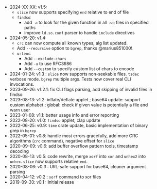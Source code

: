 * 2024-XX-XX: v1.5:
  * `slice` now supports specifying `end` relative to end of file
  * `findso`: 
    * add `-a` to look for the given function in all `.so` files in specified paths
    * improve `ld.so.conf` parser to handle `include` directives
* 2024-05-20: v1.4:
  * `crc` can now compute all known types, alg list updated.
  * Add `--recursive` option to `bgrep`, thanks @marius851000!.
  * `urlenc`:
    * Add `--exclude-chars`
    * Add `-u` to use RFC3986
    * Add `--custom` to specify custom list of chars to encode
* 2024-01-24: v1.3 : `slice` now supports non-seekable files. `tsdec` verbose mode. `bgrep` multiple args. Tests now cover real CLI invocations.
* 2023-09-26: v1.2.1: fix CLI flags parsing, add skipping of invalid files in findso
* 2023-08-13: v1.2: inflate/deflate applet ; base64 update: support custom alphabet ; global: check if given value is potentially a file and warn user
* 2023-01-08: v1.1: better usage info and error reporting
* 2022-08-20: v1.0: `findso` applet, clap update
* 2022-06-25: v0.9: `time` crate update, basic implementation of binary grep in `bgrep`
* 2022-05-01: v0.8: handle most errors gracefully, add more CRC algorithms (`crc` command), negative offset for `slice`
* 2020-09-09: v0.6: add buffer overflow pattern tools, timestamp decoding
* 2020-08-13: v0.5: code rewrite, merge `xorf` into `xor` and `unhex2` into `unhex`.  `slice` now supports relative `end`.
* 2020-08-06: v0.3 : URL-safe support for base64, cleaner argument parsing
* 2020-04-12: v0.2 : `xorf` command to xor files
* 2019-09-30: v0.1 : Initial release
